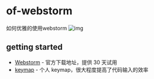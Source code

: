 # of-webstorm
如何优雅的使用webstorm
![img](https://github.com/elegantspirit/of-webstorm/blob/master/assets/webstorm.png)

## getting started

- [Webstorm](http://www.jetbrains.com/webstorm/) - 官方下载地址，提供 30 天试用
- [keymap](https://github.com/elegantspirit/of-webstorm/blob/master/key-bindings.md) - 个人 keymap，很大程度提高了代码输入的效率
